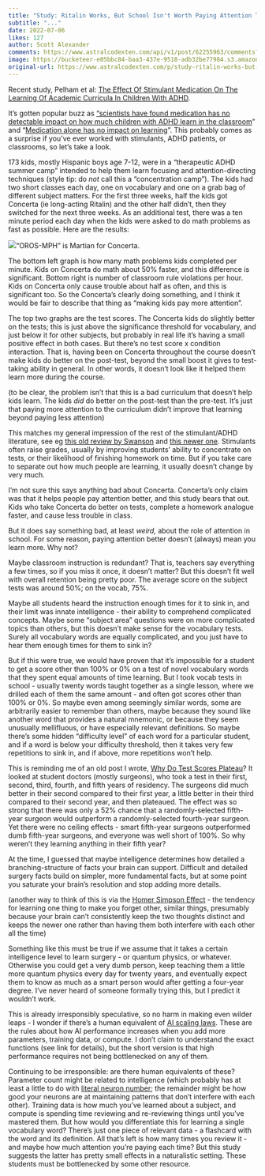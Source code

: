 ```yaml
---
title: "Study: Ritalin Works, But School Isn't Worth Paying Attention To"
subtitle: "..."
date: 2022-07-06
likes: 127
author: Scott Alexander
comments: https://www.astralcodexten.com/api/v1/post/62255963/comments?&all_comments=true
image: https://bucketeer-e05bbc84-baa3-437e-9518-adb32be77984.s3.amazonaws.com/public/images/4975e27a-ba6d-4d3b-a701-cfc4bb6dbfcd_960x500.webp
original-url: https://www.astralcodexten.com/p/study-ritalin-works-but-school-isnt
---
```

Recent study, Pelham et al: [The Effect Of Stimulant Medication On The Learning Of Academic Curricula In Children With ADHD](https://ynet-images1.yit.co.il/picserver5/wcm_upload_files/2022/06/01/Sk3iwoV009/Pelham_et_al_2022.pdf). 

It’s gotten popular buzz as [“scientists have found medication has no detectable impact on how much children with ADHD learn in the classroom](https://www.reddit.com/r/science/comments/uw2gtl/scientists_have_found_medication_has_no/)” and “[Medication alone has no impact on learning](https://news.fiu.edu/2022/long-thought-to-be-the-key-to-academic-success,-medication-doesnt-help-kids-with-adhd-learn,-study-finds)”. This probably comes as a surprise if you’ve ever worked with stimulants, ADHD patients, or classrooms, so let’s take a look.

173 kids, mostly Hispanic boys age 7-12, were in a “therapeutic ADHD summer camp” intended to help them learn focusing and attention-directing techniques (style tip: do _not_ call this a “concentration camp”). The kids had two short classes each day, one on vocabulary and one on a grab bag of different subject matters. For the first three weeks, half the kids got Concerta (ie long-acting Ritalin) and the other half didn’t, then they switched for the next three weeks. As an additional test, there was a ten minute period each day when the kids were asked to do math problems as fast as possible. Here are the results:

[![](https://substackcdn.com/image/fetch/w_1456,c_limit,f_auto,q_auto:good,fl_progressive:steep/https%3A%2F%2Fbucketeer-e05bbc84-baa3-437e-9518-adb32be77984.s3.amazonaws.com%2Fpublic%2Fimages%2Fb646a951-e363-450b-9971-773c1bdb8270_843x886.png)](https://substackcdn.com/image/fetch/f_auto,q_auto:good,fl_progressive:steep/https%3A%2F%2Fbucketeer-e05bbc84-baa3-437e-9518-adb32be77984.s3.amazonaws.com%2Fpublic%2Fimages%2Fb646a951-e363-450b-9971-773c1bdb8270_843x886.png)“OROS-MPH” is Martian for Concerta.

The bottom left graph is how many math problems kids completed per minute. Kids on Concerta do math about 50% faster, and this difference is significant. Bottom right is number of classroom rule violations per hour. Kids on Concerta only cause trouble about half as often, and this is significant too. So the Concerta’s clearly doing something, and I think it would be fair to describe that thing as “making kids pay more attention”.

The top two graphs are the test scores. The Concerta kids do slightly better on the tests; this is just above the significance threshold for vocabulary, and just below it for other subjects, but probably in real life it’s having a small positive effect in both cases. But there’s no test score x condition interaction. That is, having been on Concerta throughout the course doesn’t make kids do better on the post-test, beyond the small boost it gives to test-taking ability in general. In other words, it doesn’t look like it helped them learn more during the course.

(to be clear, the problem isn’t that this is a bad curriculum that doesn’t help kids learn. The kids _did_ do better on the post-test than the pre-test. It’s just that paying more attention to the curriculum didn’t improve that learning beyond paying less attention)

This matches my general impression of the rest of the stimulant/ADHD literature, see eg [this old review by Swanson](http://citeseerx.ist.psu.edu/viewdoc/download?doi=10.1.1.1018.5058&rep=rep1&type=pdf) and [this newer one](https://www.nature.com/articles/npp2010160). Stimulants often raise grades, usually by improving students’ ability to concentrate on tests, or their likelihood of finishing homework on time. But if you take care to separate out how much people are learning, it usually doesn’t change by very much.

I’m not sure this says anything bad about Concerta. Concerta’s only claim was that it helps people pay attention better, and this study bears that out. Kids who take Concerta do better on tests, complete a homework analogue faster, and cause less trouble in class.

But it does say something bad, at least _weird,_ about the role of attention in school. For some reason, paying attention better doesn’t (always) mean you learn more. Why not?

Maybe classroom instruction is redundant? That is, teachers say everything a few times, so if you miss it once, it doesn’t matter? But this doesn’t fit well with overall retention being pretty poor. The average score on the subject tests was around 50%; on the vocab, 75%.

Maybe all students heard the instruction enough times for it to sink in, and their limit was innate intelligence - their ability to comprehend complicated concepts. Maybe some “subject area” questions were on more complicated topics than others, but this doesn’t make sense for the vocabulary tests. Surely all vocabulary words are equally complicated, and you just have to hear them enough times for them to sink in?

But if this were true, we would have proven that it’s impossible for a student to get a score other than 100% or 0% on a test of novel vocabulary words that they spent equal amounts of time learning. But I took vocab tests in school - usually twenty words taught together as a single lesson, where we drilled each of them the same amount - and often got scores other than 100% or 0%. So maybe even among seemingly similar words, some are arbitrarily easier to remember than others, maybe because they sound like another word that provides a natural mnemonic, or because they seem unusually mellifluous, or have especially relevant definitions. So maybe there’s some hidden “difficulty level” of each word for a particular student, and if a word is below your difficulty threshold, then it takes very few repetitions to sink in, and if above, more repetitions won’t help.

This is reminding me of an old post I wrote, [Why Do Test Scores Plateau](https://slatestarcodex.com/2017/01/13/why-do-test-scores-plateau/)? It looked at student doctors (mostly surgeons), who took a test in their first, second, third, fourth, and fifth years of residency. The surgeons did much better in their second compared to their first year, a little better in their third compared to their second year, and then plateaued. The effect was so strong that there was only a 52% chance that a randomly-selected fifth-year surgeon would outperform a randomly-selected fourth-year surgeon. Yet there were no ceiling effects - smart fifth-year surgeons outperformed dumb fifth-year surgeons, and everyone was well short of 100%. So why weren’t they learning anything in their fifth year?

At the time, I guessed that maybe intelligence determines how detailed a branching-structure of facts your brain can support. Difficult and detailed surgery facts build on simpler, more fundamental facts, but at some point you saturate your brain’s resolution and stop adding more details.

(another way to think of this is via the [Homer Simpson Effect](https://www.theguardian.com/science/neurophilosophy/2015/apr/24/the-homer-simpson-effect-forgetting-to-remember) \- the tendency for learning one thing to make you forget other, similar things, presumably because your brain can’t consistently keep the two thoughts distinct and keeps the newer one rather than having them both interfere with each other all the time)

Something like this must be true if we assume that it takes a certain intelligence level to learn surgery - or quantum physics, or whatever. Otherwise you could get a very dumb person, keep teaching them a little more quantum physics every day for twenty years, and eventually expect them to know as much as a smart person would after getting a four-year degree. I’ve never heard of someone formally trying this, but I predict it wouldn’t work.

This is already irresponsibly speculative, so no harm in making even wilder leaps - I wonder if there’s a human equivalent of [AI scaling laws](https://arxiv.org/pdf/2001.08361.pdf). These are the rules about how AI performance increases when you add more parameters, training data, or compute. I don’t claim to understand the exact functions (see link for details), but the short version is that high performance requires not being bottlenecked on any of them.

Continuing to be irresponsible: are there human equivalents of these? Parameter count might be related to intelligence (which probably has at least a little to do with [literal neuron number](https://slatestarcodex.com/2019/03/25/neurons-and-intelligence-a-birdbrained-perspective/); the remainder might be how good your neurons are at maintaining patterns that don’t interfere with each other). Training data is how much you’ve learned about a subject, and compute is spending time reviewing and re-reviewing things until you’ve mastered them. But how would you differentiate this for learning a single vocabulary word? There’s just one piece of relevant data - a flashcard with the word and its definition. All that’s left is how many times you review it - and maybe how much attention you’re paying each time? But this study suggests the latter has pretty small effects in a naturalistic setting. These students must be bottlenecked by some other resource.
